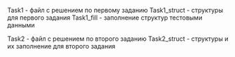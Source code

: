 Task1 - файл с решением по первому заданию
Task1_struct - структуры для первого задания
Task1_fill - заполнение структур тестовыми данными

Task2 - файл с решением по второго заданию
Task2_struct - структуры и их заполнение для второго задания
